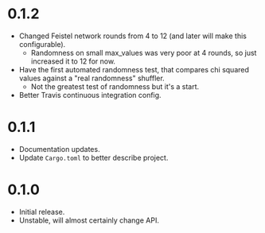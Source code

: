 # 0.1.2

-   Changed Feistel network rounds from 4 to 12 (and later will make this configurable).
    -   Randomness on small max_values was very poor at 4 rounds, so just increased it to 12 for now.
-   Have the first automated randomness test, that compares chi squared values against a "real randomness" shuffler.
    -   Not the greatest test of randomness but it's a start.
-   Better Travis continuous integration config.

# 0.1.1

-   Documentation updates.
-   Update `Cargo.toml` to better describe project.

# 0.1.0

-   Initial release.
-   Unstable, will almost certainly change API.
